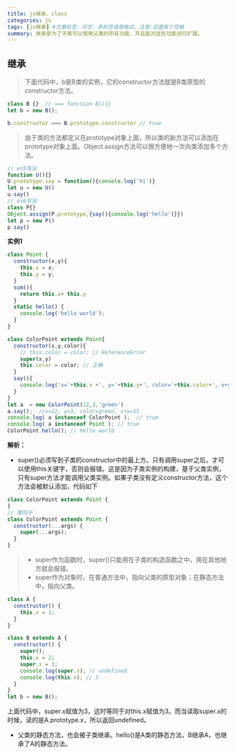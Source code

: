 ```yaml
---
title: js继承、class
categories: js
tags: [js继承] #文章标签，可空，多标签请用格式，注意:后面有个空格
summary: 继承是为了子类可以使用父类的所有功能，并且能对这些功能进行扩展。
---
```


## 继承
> 下面代码中，b是B类的实例，它的constructor方法就是B类原型的constructor方法。
```javascript
class B {}  // === function B(){}
let b = new B();

b.constructor === B.prototype.constructor // true
```

> 由于类的方法都定义在prototype对象上面，所以类的新方法可以添加在prototype对象上面。Object.assign方法可以很方便地一次向类添加多个方法。
```javascript
// es5写法
function U(){}
U.prototype.say = function(){console.log('hi')}
let u = new U()
u.say()
// es6写法
class P{}
Object.assign(P.prototype,{say(){console.log('hello')}})
let p = new P()
p.say()
```

**实例1**
```javascript
class Point {
  constructor(x,y){
    this.x = x;
    this.y = y;
  }
  sum(){
    return this.x+ this.y
  }
  static hello() {
    console.log('hello world');
  }
}

class ColorPoint extends Point{
  constructor(x,y,color){
    // this.color = color; // ReferenceError
    super(x,y)
    this.color = color; // 正确
  }
  say(){
    console.log('x='+this.x +', y='+this.y+', color='+this.color+', x+y='+this.sum())
  }
}
let a  = new ColorPoint(12,3,'green')
a.say();  //x=12, y=3, color=green, x+y=15
console.log( a instanceof ColorPoint );  // true
console.log( a instanceof Point ); // true
ColorPoint.hello(); // hello world
```

**解析：**
- super()必须写到子类的constructor中的最上方。只有调用super之后，才可以使用this关键字，否则会报错。这是因为子类实例的构建，基于父类实例，只有super方法才能调用父类实例。如果子类没有定义constructor方法，这个方法会被默认添加，代码如下
```javascript
class ColorPoint extends Point {
}
// 等同于
class ColorPoint extends Point {
  constructor(...args) {
    super(...args);
  }
}
```
> - super作为函数时，super()只能用在子类的构造函数之中，用在其他地方就会报错。
> - super作为对象时，在普通方法中，指向父类的原型对象；在静态方法中，指向父类。

```javascript
class A {
  constructor() {
    this.x = 1;
  }
}

class B extends A {
  constructor() {
    super();
    this.x = 2;
    super.x = 3;
    console.log(super.x); // undefined
    console.log(this.x); // 3
  }
}
let b = new B();
```
上面代码中，super.x赋值为3，这时等同于对this.x赋值为3。而当读取super.x的时候，读的是A.prototype.x，所以返回undefined。

- 父类的静态方法，也会被子类继承。hello()是A类的静态方法，B继承A，也继承了A的静态方法。